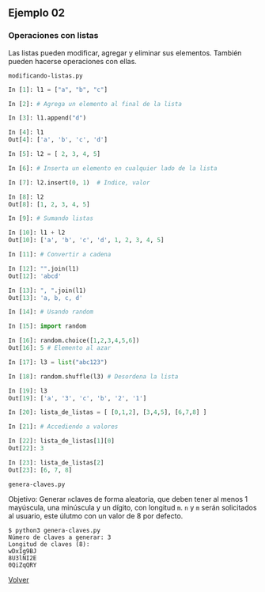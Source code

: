 ## Ejemplo 02

### Operaciones con listas

Las listas pueden modificar, agregar y eliminar sus elementos. También pueden hacerse operaciones con ellas.

`modificando-listas.py`
```python
In [1]: l1 = ["a", "b", "c"]

In [2]: # Agrega un elemento al final de la lista

In [3]: l1.append("d")

In [4]: l1
Out[4]: ['a', 'b', 'c', 'd']

In [5]: l2 = [ 2, 3, 4, 5]

In [6]: # Inserta un elemento en cualquier lado de la lista

In [7]: l2.insert(0, 1)  # Indice, valor

In [8]: l2
Out[8]: [1, 2, 3, 4, 5]

In [9]: # Sumando listas

In [10]: l1 + l2
Out[10]: ['a', 'b', 'c', 'd', 1, 2, 3, 4, 5]

In [11]: # Convertir a cadena

In [12]: "".join(l1)
Out[12]: 'abcd'

In [13]: ", ".join(l1)
Out[13]: 'a, b, c, d'

In [14]: # Usando random

In [15]: import random

In [16]: random.choice([1,2,3,4,5,6])
Out[16]: 5 # Elemento al azar

In [17]: l3 = list("abc123")

In [18]: random.shuffle(l3) # Desordena la lista

In [19]: l3
Out[19]: ['a', '3', 'c', 'b', '2', '1']

In [20]: lista_de_listas = [ [0,1,2], [3,4,5], [6,7,8] ]

In [21]: # Accediendo a valores

In [22]: lista_de_listas[1][0]
Out[22]: 3

In [23]: lista_de_listas[2]
Out[23]: [6, 7, 8]

```

`genera-claves.py`

Objetivo: Generar `n`claves de forma aleatoria, que deben tener al menos 1 mayúscula, una minúscula y un dígito, con longitud `m`. `n` y `m` serán solicitados al usuario, este úlutmo con un valor de 8 por defecto.

```
$ python3 genera-claves.py 
Número de claves a generar: 3
Longitud de claves (8): 
wDxIg9BJ
8U3lNI2E
0QiZqQRY
```

[Volver](../readme.md)
